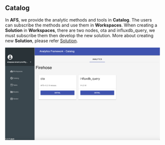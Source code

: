 ## Catalog
In **AFS**, we provide the analytic methods and tools in **Catalog**. The users can subscribe the methods and use them in **Workspaces**. When creating a **Solution** in **Workspaces**, there are two nodes, ota and influxdb_query, we must subscribe them then develop the new solution. More about creating new **Solution**, please refer [Solution](https://afs-docs.readthedocs.io/en/latest/portal/workspace.html#solution).

![](../_static/images/portal/catalog/catalog.png)

